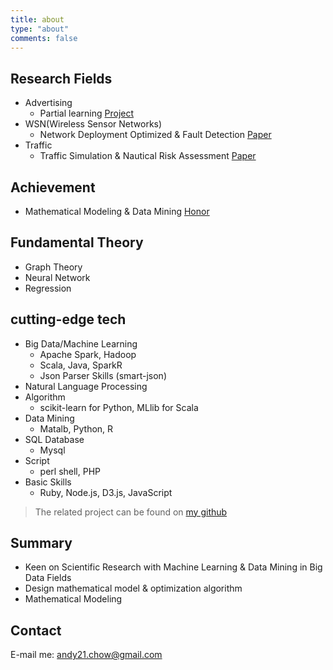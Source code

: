 ```yaml
---
title: about
type: "about"
comments: false
---
```




## Research Fields
* Advertising
  - Partial learning [Project](https://github.com/snakecy/R-Projects)
* WSN(Wireless Sensor Networks)
  - Network Deployment Optimized & Fault Detection [Paper](http://www.buptjournal.cn/CN/abstract/abstract2035.shtml)
* Traffic
  - Traffic Simulation & Nautical Risk Assessment [Paper](http://www.smujournal.cn/ch/reader/view_abstract.aspx?file_no=201007140164)

## Achievement
* Mathematical Modeling & Data Mining [Honor](http://www.shumo.com/home/wp-content/uploads/downloads/2013/11/%E7%AC%AC%E5%8D%81%E5%B1%8A%E7%A0%94%E7%A9%B6%E7%94%9F%E6%95%B0%E6%A8%A1%E7%AB%9E%E8%B5%9B%E8%AF%84%E5%AE%A1%E7%BB%93%E6%9E%9C%E5%85%AC%E7%A4%BA%E5%90%8D%E5%8D%95.pdf)

## Fundamental Theory
* Graph Theory
* Neural Network
* Regression

## cutting-edge tech
* Big Data/Machine Learning
  - Apache Spark, Hadoop
  - Scala, Java, SparkR
  - Json Parser Skills (smart-json)
* Natural Language Processing
* Algorithm
  - scikit-learn for Python, MLlib for Scala
* Data Mining
  - Matalb, Python, R
* SQL Database
  - Mysql
* Script
  - perl shell, PHP
* Basic Skills
  - Ruby, Node.js, D3.js, JavaScript

> The related project can be found on [my github](https://github.com/snakecy)

## Summary

* Keen on Scientific Research with Machine Learning & Data Mining in Big Data Fields
* Design mathematical model & optimization algorithm
* Mathematical Modeling

## Contact

E-mail me: <andy21.chow@gmail.com>
